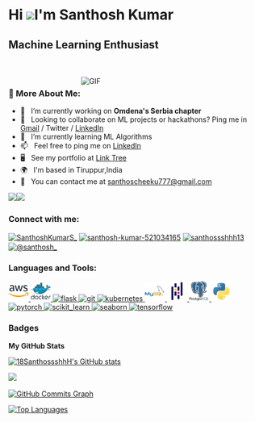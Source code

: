 Hi ![](https://user-images.githubusercontent.com/18350557/176309783-0785949b-9127-417c-8b55-ab5a4333674e.gif)I'm Santhosh Kumar
======================================================================================================================================

Machine Learning Enthusiast
---------------------------
<br/>
<br/>

<img align="right" alt="GIF" src="https://raw.githubusercontent.com/rahul-jha98/rahul-jha98/main/techstack.gif" width="360px"/>
  
### 🧐 More About Me:

- 🔭 &nbsp; I’m currently working on **Omdena's Serbia chapter**
- 🤝 &nbsp; Looking to collaborate on ML projects or hackathons? Ping me in [Gmail](mailto:santhoscheeku777@gmail.com) / Twitter / [LinkedIn](https://www.linkedin.com/in/santhosh-kumar-521034165/)
- 🌱 &nbsp; I’m currently learning ML Algorithms
- 📫 &nbsp; Feel free to ping me on [LinkedIn](https://www.linkedin.com/in/santhosh-kumar-521034165/)
- 🖥️ &nbsp; See my portfolio at [Link Tree](http://linktr.ee/santhosh___kumar)
- 🌍 &nbsp; I'm based in Tiruppur,India
- 📧 &nbsp; You can contact me at [santhoscheeku777@gmail.com](mailto:santhoscheeku777@gmail.com)

<a href="https://www.twitter.com/SanthoshKumarS_" target="_blank" rel="noreferrer"><img
src="https://img.shields.io/twitter/follow/SanthoshKumarS_?logo=twitter&style=for-the-badge&color=3382ed&labelColor=1c1917"
/></a><a href="https://www.github.com/SanthoshKumarrS" target="_blank" rel="noreferrer"><img
src="https://img.shields.io/github/followers/SanthoshKumarrS?logo=github&style=for-the-badge&color=3382ed&labelColor=1c1917" /></a>

<h3 align="left">Connect with me:</h3>
<p align="left">
<a href="https://twitter.com/@SanthoshKumarS_" target="blank"><img align="center" src="https://raw.githubusercontent.com/rahuldkjain/github-profile-readme-generator/master/src/images/icons/Social/twitter.svg" alt="SanthoshKumarS_" height="30" width="40" /></a>
<a href="https://linkedin.com/in/santhosh-kumar-521034165" target="blank"><img align="center" src="https://raw.githubusercontent.com/rahuldkjain/github-profile-readme-generator/master/src/images/icons/Social/linked-in-alt.svg" alt="santhosh-kumar-521034165" height="30" width="40" /></a>
<a href="https://kaggle.com/santhossshhh13" target="blank"><img align="center" src="https://raw.githubusercontent.com/rahuldkjain/github-profile-readme-generator/master/src/images/icons/Social/kaggle.svg" alt="santhossshhh13" height="30" width="40" /></a>
<a href="https://medium.com/@santhosh_" target="blank"><img align="center" src="https://raw.githubusercontent.com/rahuldkjain/github-profile-readme-generator/master/src/images/icons/Social/medium.svg" alt="@santhosh_" height="30" width="40" /></a>
</p>

<h3 align="left">Languages and Tools:</h3>
<p align="left"> <a href="https://aws.amazon.com" target="_blank" rel="noreferrer"> <img src="https://raw.githubusercontent.com/devicons/devicon/master/icons/amazonwebservices/amazonwebservices-original-wordmark.svg" alt="aws" width="40" height="40"/> </a> <a href="https://www.docker.com/" target="_blank" rel="noreferrer"> <img src="https://raw.githubusercontent.com/devicons/devicon/master/icons/docker/docker-original-wordmark.svg" alt="docker" width="40" height="40"/> </a> <a href="https://flask.palletsprojects.com/" target="_blank" rel="noreferrer"> <img src="https://www.vectorlogo.zone/logos/pocoo_flask/pocoo_flask-icon.svg" alt="flask" width="40" height="40"/> </a> <a href="https://git-scm.com/" target="_blank" rel="noreferrer"> <img src="https://www.vectorlogo.zone/logos/git-scm/git-scm-icon.svg" alt="git" width="40" height="40"/> </a> <a href="https://kubernetes.io" target="_blank" rel="noreferrer"> <img src="https://www.vectorlogo.zone/logos/kubernetes/kubernetes-icon.svg" alt="kubernetes" width="40" height="40"/> </a> <a href="https://www.mysql.com/" target="_blank" rel="noreferrer"> <img src="https://raw.githubusercontent.com/devicons/devicon/master/icons/mysql/mysql-original-wordmark.svg" alt="mysql" width="40" height="40"/> </a> <a href="https://pandas.pydata.org/" target="_blank" rel="noreferrer"> <img src="https://raw.githubusercontent.com/devicons/devicon/2ae2a900d2f041da66e950e4d48052658d850630/icons/pandas/pandas-original.svg" alt="pandas" width="40" height="40"/> </a> <a href="https://www.postgresql.org" target="_blank" rel="noreferrer"> <img src="https://raw.githubusercontent.com/devicons/devicon/master/icons/postgresql/postgresql-original-wordmark.svg" alt="postgresql" width="40" height="40"/> </a> <a href="https://www.python.org" target="_blank" rel="noreferrer"> <img src="https://raw.githubusercontent.com/devicons/devicon/master/icons/python/python-original.svg" alt="python" width="40" height="40"/> </a> <a href="https://pytorch.org/" target="_blank" rel="noreferrer"> <img src="https://www.vectorlogo.zone/logos/pytorch/pytorch-icon.svg" alt="pytorch" width="40" height="40"/> </a> <a href="https://scikit-learn.org/" target="_blank" rel="noreferrer"> <img src="https://upload.wikimedia.org/wikipedia/commons/0/05/Scikit_learn_logo_small.svg" alt="scikit_learn" width="40" height="40"/> </a> <a href="https://seaborn.pydata.org/" target="_blank" rel="noreferrer"> <img src="https://seaborn.pydata.org/_images/logo-mark-lightbg.svg" alt="seaborn" width="40" height="40"/> </a> <a href="https://www.tensorflow.org" target="_blank" rel="noreferrer"> <img src="https://www.vectorlogo.zone/logos/tensorflow/tensorflow-icon.svg" alt="tensorflow" width="40" height="40"/> </a> </p>

### Badges

<b>My GitHub Stats</b>

<a href="http://www.github.com/SanthoshKumarrS"><img src="https://github-readme-stats.vercel.app/api?username=SanthoshKumarrS&show_icons=true&hide=&count_private=true&title_color=f97316&text_color=3382ed&icon_color=3382ed&bg_color=000000&hide_border=true&show_icons=true" alt="18SanthossshhH's GitHub stats" /></a>

<a href="http://www.github.com/SanthoshKumarrS"><img src="https://github-readme-streak-stats.herokuapp.com/?user=SanthoshKumarrS&stroke=3382ed&background=000000&ring=f97316&fire=f97316&currStreakNum=3382ed&currStreakLabel=f97316&sideNums=3382ed&sideLabels=3382ed&dates=3382ed&hide_border=true" /></a>

<a href="http://www.github.com/SanthoshKumarrS"><img src="https://activity-graph.herokuapp.com/graph?username=SanthoshKumarrS&bg_color=000000&color=3382ed&line=3382ed&point=3382ed&area_color=000000&area=true&hide_border=true&custom_title=GitHub%20Commits%20Graph" alt="GitHub Commits Graph" /></a>

<a href="https://github.com/SanthoshKumarrS" align="left"><img src="https://github-readme-stats.vercel.app/api/top-langs/?username=SanthoshKumarrS&langs_count=10&title_color=f97316&text_color=3382ed&icon_color=3382ed&bg_color=000000&hide_border=true&locale=en&custom_title=Top%20%Languages" alt="Top Languages" /></a>
